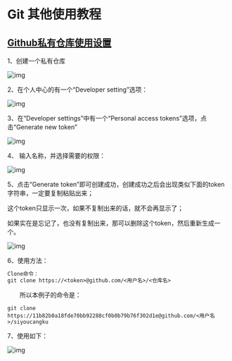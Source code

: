 # Git 其他使用教程

## [Github私有仓库使用设置](https://www.cnblogs.com/haojile/p/11616566.html)

1、创建一个私有仓库

![img](https://img2018.cnblogs.com/blog/381891/201910/381891-20191001234526816-719800287.png)

 2、在个人中心的有一个“Developer setting”选项： 

![img](https://img2018.cnblogs.com/blog/381891/201910/381891-20191002100511061-244579598.png)

 

 3、在“Developer settings”中有一个“Personal access tokens”选项，点击“Generate new token”

![img](https://img2018.cnblogs.com/blog/381891/201910/381891-20191002000000756-604727042.png)

 4、 输入名称，并选择需要的权限：

![img](https://img2018.cnblogs.com/blog/381891/201910/381891-20191002000255288-741459836.png)

 5、点击“Generate token”即可创建成功，创建成功之后会出现类似下面的token字符串，一定要复制粘贴出来；

这个token只显示一次，如果不复制出来的话，就不会再显示了；

如果实在是忘记了，也没有复制出来，那可以删除这个token，然后重新生成一个。

![img](https://img2018.cnblogs.com/blog/381891/201910/381891-20191002000626289-809400945.png)

 6、使用方法：

```tex
Clone命令：
git clone https://<token>@github.com/<用户名>/<仓库名>
```

　　所以本例子的命令是：<!---->

```
git clone https://11b82b0a18fde70bb92288cf0b0b79b76f302d1e@github.com/<用户名>/siyoucangku
```

7、使用如下：

![img](https://img2018.cnblogs.com/blog/381891/201910/381891-20191002001612375-697445239.png)

